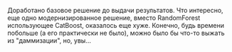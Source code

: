 Доработано базовое решение до выдачи результатов. Что интересно, еще одно модернизированное решение, вместо RandomForest использующее CatBoost, оказалось еще хуже. Конечно, будь времени побольше (а его практически не было), можно было бы что-то выжать из "даммизации", но, увы...

